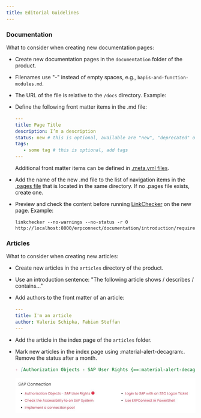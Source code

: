 ```yaml
---
title: Editorial Guidelines
---
```


### Documentation

What to consider when creating new documentation pages:

- Create new documentation pages in the `documentation` folder of the product.
- Filenames use "-" instead of empty spaces, e.g., `bapis-and-function-modules.md`.
- The URL of the file is relative to the `/docs` directory. Example:<br>
- Define the following front matter items in the .md file:

	``` yaml
	---
	title: Page Title
	description: I’m a description
	status: new # this is optional, available are "new", "deprecated" or "beta" 
	tags: 
	   - some tag # this is optional, add tags 
	---
	```
	Additional front matter items can be defined in [.meta.yml files](files-and-folders.md#metayml-files).
	
- Add the name of the new .md file to the list of navigation items in the [.pages file](files-and-folders.md#pages-files) that is located in the same directory. 
If no .pages file exists, create one.
- Preview and check the content before running [LinkChecker](linkchecker.md) on the new page. Example:

	```
	linkchecker --no-warnings --no-status -r 0 http://localhost:8000/erpconnect/documentation/introduction/requirements/
	```

### Articles

What to consider when creating new articles:

- Create new articles in the `articles` directory of the product.
- Use an introduction sentence: "The following article shows / describes / contains..."
- Add authors to the front matter of an article:

	``` yaml
	--- 
	title: I'm an article
	author: Valerie Schipka, Fabian Steffan
	---
	```
	
- Add the article in the index page of the `articles` folder.
- Mark new articles in the index page using :material-alert-decagram:. Remove the status after a month.

	``` markdown
	- [Authorization Objects - SAP User Rights {==:material-alert-decagram:==}](authority-objects-sap-user-rights.md) 
	```
	
	<div class="result" markdown>

	![new-article](../assets/images/editorial-guide/new-article.jpg)

	</div>	

